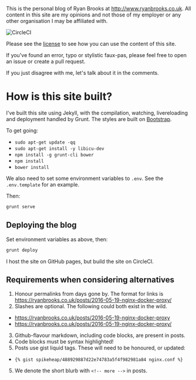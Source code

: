 This is the personal blog of Ryan Brooks at http://www.ryanbrooks.co.uk. All content in this site are my opinions and not those of my employer or any other organisation I may be affiliated with.

![CircleCI](https://circleci.com/gh/spikeheap/spikeheap.github.io/tree/master.svg?style=svg&circle-token=8edb71cdbc67172916f5283acc2be17f59585f38)

Please see the [license](LICENSE.md) to see how you can use the content of this site.

If you've found an error, typo or stylistic faux-pas, please feel free to open an issue or create a pull request. 

If you just disagree with me, let's talk about it in the comments.

# How is this site built?

I've built this site using Jekyll, with the compilation, watching, livereloading and deployment handled by Grunt. The styles are built on [Bootstrap](http://getbootstrap.com/). 

To get going:
- `sudo apt-get update -qq`
- `sudo apt-get install -y libicu-dev`
- `npm install -g grunt-cli bower`
- `npm install`
- `bower install`

We also need to set some environment variables to `.env`. See the `.env.template` for an example.

Then:

```bash
grunt serve
```

## Deploying the blog

Set environment variables as above, then:

```bash
grunt deploy
```

I host the site on GitHub pages, but build the site on CircleCI. 

## Requirements when considering alternatives

1. Honour permalinks from days gone by. The format for links is https://ryanbrooks.co.uk/posts/2016-05-19-nginx-docker-proxy/
2. Slashes are optional. The following could both exist in the wild.
  - https://ryanbrooks.co.uk/posts/2016-05-19-nginx-docker-proxy
  - https://ryanbrooks.co.uk/posts/2016-05-19-nginx-docker-proxy/
3. Github-flavour markdown, including code blocks, are present in posts.
4.  Code blocks must be syntax highlighted!
4. Posts use gist liquid tags. These will need to be honoured, or updated:
  - `{% gist spikeheap/488929887d22e74783a5f4f982981a84 nginx.conf %}`
5. We denote the short blurb with `<!-- more -->` in posts.
